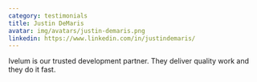```yaml
---
category: testimonials
title: Justin DeMaris
avatar: img/avatars/justin-demaris.png
linkedin: https://www.linkedin.com/in/justindemaris/
---
```


Ivelum is our trusted development partner. They deliver quality work and they 
do it fast.
